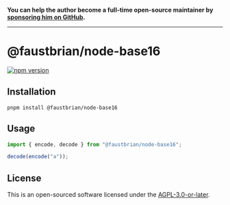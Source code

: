 **You can help the author become a full-time open-source maintainer by [sponsoring him on GitHub](https://github.com/sponsors/faustbrian).**

---

# @faustbrian/node-base16

[![npm version](https://badgen.net/npm/v/@faustbrian/node-base16)](https://npm.im/@faustbrian/node-base16)

## Installation

```
pnpm install @faustbrian/node-base16
```

## Usage

```ts
import { encode, decode } from "@faustbrian/node-base16";

decode(encode("a"));
```

## License

This is an open-sourced software licensed under the [AGPL-3.0-or-later](LICENSE).
